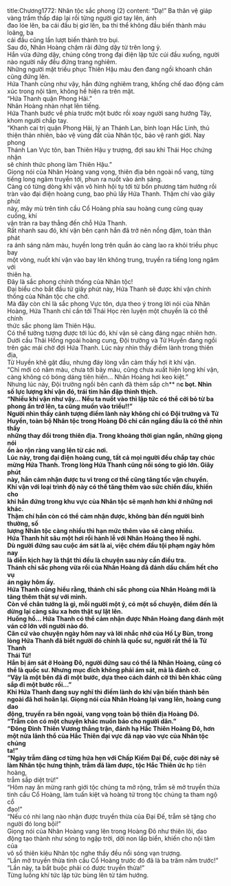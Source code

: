 title:Chương1772: Nhân tộc sắc phong (2)
content:
“Dạ!” Ba thân vệ giáp vàng trầm thấp đáp lại rồi từng người giơ tay lên, ánh<br>đao lóe lên, ba cái đầu bị giơ lên, ba thi thể không đầu biến thành máu loãng, ba<br>cái đầu cũng lần lượt biến thành tro bụi.<br>Sau đó, Nhân Hoàng chậm rãi đứng dậy từ trên long ỷ.<br>Hắn vừa đứng dậy, chúng công trong đại điện lập tức cúi đầu xuống, người<br>nào người nấy đều đứng trang nghiêm.<br>Những người mặt triều phục Thiên Hậu màu đen đang ngồi khoanh chân<br>cũng đứng lên.<br>Hứa Thanh cũng như vậy, hắn đứng nghiêm trang, khống chế dao động cảm<br>xúc trong nội tâm, không hề hiện ra trên mặt.<br>“Hứa Thanh quận Phong Hải.”<br>Nhân Hoàng nhàn nhạt lên tiếng.<br>Hứa Thanh bước về phía trước một bước rồi xoay người sang hướng Tây,<br>khom người chắp tay.<br>“Khanh cai trị quận Phong Hải, lý an Thánh Lan, bình loạn Hắc Linh, thủ<br>thiện thản nhiên, bảo vệ vùng đất của Nhân tộc, bảo vệ ranh giới. Nay phong<br>Thánh Lan Vực tôn, ban Thiên Hậu y trượng, đợi sau khi Thái Học chứng nhận<br>sẽ chính thức phong làm Thiên Hậu.”<br>Giọng nói của Nhân Hoàng vang vọng, thiên địa bên ngoài nổ vang, từng<br>tiếng long ngâm truyền tới, phun ra nuốt vào ánh sáng.<br>Càng có từng dòng khí vận vô hình hội tụ tới từ bốn phương tám hướng rồi<br>tràn vào đại điện hoàng cung, bao phủ lấy Hứa Thanh. Thậm chí vào giây phút<br>này, mây mù trên tinh cầu Cổ Hoàng phía sau hoàng cung cũng quay cuồng, khí<br>vận tràn ra bay thẳng đến chỗ Hứa Thanh.<br>Rất nhanh sau đó, khí vận bên cạnh hắn đã trở nên nồng đậm, toàn thân phát<br>ra ánh sáng năm màu, huyền long trên quần áo càng lao ra khỏi triều phục bay<br>một vòng, nuốt khí vận vào bay lên không trung, truyền ra tiếng long ngâm với<br>thiên hạ.<br>Đây là sắc phong chính thống của Nhân tộc!<br>Đại biểu cho bắt đầu từ giây phút này, Hứa Thanh sẽ được khí vận chính<br>thống của Nhân tộc che chở.<br>Mà đây còn chỉ là sắc phong Vực tôn, dựa theo ý trong lời nói của Nhân<br>Hoàng, Hứa Thanh chỉ cần tới Thái Học rèn luyện một chuyến là có thể chính<br>thức sắc phong làm Thiên Hậu.<br>Có thể tưởng tượng được tới lúc đó, khí vận sẽ càng đáng ngạc nhiên hơn.<br>Dưới cầu Thải Hồng ngoài hoàng cung, Đội trưởng và Tử Huyền đang ngồi<br>trên gác mái chờ đợi Hứa Thanh. Lúc này nhìn thấy điềm lành trong thiên địa,<br>Tử Huyền khẽ gật đầu, nhưng đáy lòng vẫn cảm thấy hơi ít khí vận.<br>“Chỉ mới có năm màu, chưa tới bảy màu, cũng chưa xuất hiện lọng khí vận,<br>càng không có bóng dáng tiên hiền… Nhân Hoàng hơi keo kiệt.”<br>Nhưng lúc này, Đội trưởng ngồi bên cạnh đã thèm sắp ch** n**c bọt. Nhìn<br>số lực lượng khí vận đó, trái tim hắn đập thình thịch.<br>“Nhiều khí vận như vậy… Nếu ta nuốt vào thì lập tức có thể cởi bỏ từ ba<br>phong ấn trở lên, ta cũng muốn vào triều!!”<br>Người nhìn thấy cảnh tượng điềm lành này không chỉ có Đội trưởng và Tử<br>Huyền, toàn bộ Nhân tộc trong Hoàng Đô chỉ cần ngẩng đầu là có thể nhìn thấy<br>những thay đổi trong thiên địa. Trong khoảng thời gian ngắn, những giọng nói<br>ồn ào rộn ràng vang lên từ các nơi.<br>Lúc này, trong đại điện hoàng cung, tất cả mọi người đều chắp tay chúc<br>mừng Hứa Thanh. Trong lòng Hứa Thanh cũng nổi sóng to gió lớn. Giây phút<br>này, hắn cảm nhận được tu vi trong cơ thể cũng tăng tốc vận chuyển.<br>Khí vận với loại trình độ này có thể tăng thêm vào sức chiến đấu, khiến cho<br>khi hắn đứng trong khu vực của Nhân tộc sẽ mạnh hơn khi ở những nơi khác.<br>Thậm chí hắn còn có thể cảm nhận được, không bàn đến người bình thường, số<br>lượng Nhân tộc càng nhiều thì hạn mức thêm vào sẽ càng nhiều.<br>Hứa Thanh hít sâu một hơi rồi hành lễ với Nhân Hoàng theo lễ nghi.<br>Dù người đứng sau cuộc ám sát là ai, việc chém đầu tội phạm ngày hôm nay<br>là diễn kịch hay là thật thì đều là chuyện sau này cần điều tra.<br>Thánh chỉ sắc phong vừa rồi của Nhân Hoàng đã đánh dấu chấm hết cho vụ<br>án ngày hôm ấy.<br>Hứa Thanh cũng hiểu rằng, thánh chỉ sắc phong của Nhân Hoàng mới là<br>tăng thêm thật sự với mình.<br>Còn về chân tướng là gì, mỗi người một ý, có một số chuyện, điểm đến là<br>dừng lại càng sâu xa hơn thật sự lật lên.<br>Huống hồ… Hứa Thanh có thể cảm nhận được Nhân Hoàng đang đánh một<br>ván cờ lớn với người nào đó.<br>Căn cứ vào chuyện ngày hôm nay và lời nhắc nhở của Hồ Ly Bùn, trong<br>lòng Hứa Thanh đã biết người đó chính là quốc sư, người rất thể là Tử Thanh<br>Thái Tử!<br>Hắn bị ám sát ở Hoàng Đô, người đứng sau có thể là Nhân Hoàng, cũng có<br>thể là quốc sư. Nhưng mục đích không phải ám sát, mà là đánh cờ.<br>“Vậy là một bên đã đi một bước, dựa theo cách đánh cờ thì bên khác cũng<br>sắp đi một bước rồi…”<br>Khi Hứa Thanh đang suy nghĩ thì điềm lành do khí vận biến thành bên<br>ngoài đã hơi hoãn lại. Giọng nói của Nhân Hoàng lại vang lên, hoàng cung dao<br>động, truyền ra bên ngoài, vang vọng toàn bộ thiên địa Hoàng Đô.<br>“Trẫm còn có một chuyện khác muốn báo cho người dân.”<br>“Đông Đỉnh Thiên Vương thắng trận, đánh hạ Hắc Thiên Hoàng Đô, hơn<br>một nửa lãnh thổ của Hắc Thiên đại vực đã nạp vào vực của Nhân tộc chúng<br>ta!”<br>“Ngày trẫm đăng cơ từng hứa hẹn với Chấp Kiếm Đại Đế, cuộc đời này sẽ<br>làm Nhân tộc hưng thịnh, trẫm đã làm được, tộc Hắc Thiên ức h**p tiên hoàng,<br>trẫm sắp diệt trừ!”<br>“Hôm nay ăn mừng ranh giới tộc chúng ta mở rộng, trẫm sẽ mở truyền thừa<br>tinh cầu Cổ Hoàng, làm tuấn kiệt và hoàng tử trong tộc chúng ta tham ngộ cổ<br>đạo!”<br>“Nếu có nhi lang nào nhận được truyền thừa của Đại Đế, trẫm sẽ tặng cho<br>người đó long bội!”<br>Giọng nói của Nhân Hoàng vang lên trong Hoàng Đô như thiên lôi, dao<br>động tạo thành như sóng to ngập trời, dời non lấp biển, khiến cho nội tâm của<br>vô số thiên kiêu Nhân tộc nghe thấy đều nổi sóng vạn trượng.<br>“Lần mở truyền thừa tinh cầu Cổ Hoàng trước đó đã là ba trăm năm trước!”<br>“Lần này, ta bắt buộc phải có được truyền thừa!”<br>Từng luồng khí tức lập tức bùng lên từ tám hướng.